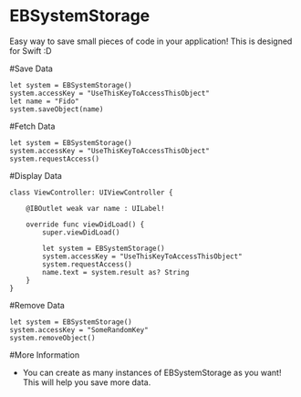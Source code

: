 # EBSystemStorage
Easy way to save small pieces of code in your application! This is designed for Swift :D 

#Save Data
```
let system = EBSystemStorage()
system.accessKey = "UseThisKeyToAccessThisObject"
let name = "Fido"
system.saveObject(name)
```

#Fetch Data
```
let system = EBSystemStorage()
system.accessKey = "UseThisKeyToAccessThisObject"
system.requestAccess()
```

#Display Data 
```
class ViewController: UIViewController {
    
    @IBOutlet weak var name : UILabel!
    
    override func viewDidLoad() {
        super.viewDidLoad()
        
        let system = EBSystemStorage()
        system.accessKey = "UseThisKeyToAccessThisObject"
        system.requestAccess()
        name.text = system.result as? String
    }
}
```
#Remove Data
```
let system = EBSystemStorage()
system.accessKey = "SomeRandomKey"
system.removeObject()
```

#More Information
- You can create as many instances of EBSystemStorage as you want! This will help you save more data.
